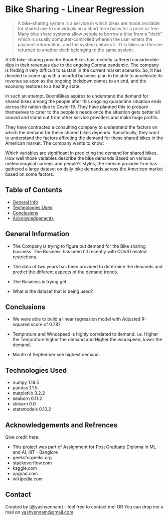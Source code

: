 # Bike Sharing - Linear Regression
> A bike-sharing system is a service in which bikes are made available for shared use to individuals on a short term basis for a price or free. Many bike share systems allow people to borrow a bike from a "dock" which is usually computer-controlled wherein the user enters the payment information, and the system unlocks it. This bike can then be returned to another dock belonging to the same system.


A US bike-sharing provider BoomBikes has recently suffered considerable dips in their revenues due to the ongoing Corona pandemic. The company is finding it very difficult to sustain in the current market scenario. So, it has decided to come up with a mindful business plan to be able to accelerate its revenue as soon as the ongoing lockdown comes to an end, and the economy restores to a healthy state. 


In such an attempt, BoomBikes aspires to understand the demand for shared bikes among the people after this ongoing quarantine situation ends across the nation due to Covid-19. They have planned this to prepare themselves to cater to the people's needs once the situation gets better all around and stand out from other service providers and make huge profits.


They have contracted a consulting company to understand the factors on which the demand for these shared bikes depends. Specifically, they want to understand the factors affecting the demand for these shared bikes in the American market. The company wants to know:

Which variables are significant in predicting the demand for shared bikes.
How well those variables describe the bike demands
Based on various meteorological surveys and people's styles, the service provider firm has gathered a large dataset on daily bike demands across the American market based on some factors.  


## Table of Contents
* [General Info](#general-information)
* [Technologies Used](#technologies-used)
* [Conclusions](#conclusions)
* [Acknowledgements](#acknowledgements)

<!-- You can include any other section that is pertinent to your problem -->

## General Information
- The Company is trying to figure out demand for the Bike sharing business. The Business has been hit recently with COVID related restrictions.

- The data of two years has been provided to determine the demands and predict the different aspects of the demand trends.

- The Business is trying get 
- What is the dataset that is being used?

<!-- You don't have to answer all the questions - just the ones relevant to your project. -->

## Conclusions
- We were able to build a linear regression model with Adjusted R-squared score of 0.787

- Temprature and Windspeed is highly correlated to demand. i.e. Higher the Temprature higher the demand and Higher the windspeed, lower the demand.

- Month of September see highest demand.

<!-- You don't have to answer all the questions - just the ones relevant to your project. -->


## Technologies Used
- numpy                         1.19.5
- pandas                        1.1.5
- matplotlib                    3.2.2
- seaborn                       0.11.2
- sklearn                       0.0
- statsmodels                   0.10.2

<!-- As the libraries versions keep on changing, it is recommended to mention the version of library used in this project -->

## Acknowledgements and Refrences
Give credit here.
- This project was part of Assignment for Post Graduate Diploma in ML and AI, IIIT - Banglore
- geeksforgeeks.org
- stackoverflow.com
- kaggle.com
- upgrad.com
- wikipedia.com


## Contact
Created by [@yashyennam] - feel free to contact me!
OR You can drop me a mail on yashyennam@gmail.com 


<!-- Optional -->
<!-- ## License -->
<!-- This project is open source and available under the [... License](). -->

<!-- You don't have to include all sections - just the one's relevant to your project -->
